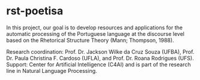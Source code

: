 # rst-poetisa
In this project, our goal is to develop resources and applications for the automatic processing of the Portuguese language at the discourse level based on the Rhetorical Structure Theory (Mann; Thompson, 1988).

Research coordination: Prof. Dr. Jackson Wilke da Cruz Souza (UFBA), Prof. Dr. Paula Christina F. Cardoso (UFLA), and Prof. Dr. Roana Rodrigues (UFS).
Support: Center for Artificial Intelligence (C4AI) and is part of the research line in Natural Language Processing.
